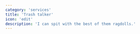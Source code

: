 ```yaml
---
category: 'services'
title: 'Trash talker'
icon: 'edit'
description: 'I can spit with the best of them ragdolls.'
---
```

